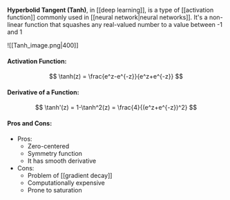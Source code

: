**Hyperbolid Tangent (Tanh)**, in [[deep learning]], is a type of [[activation function]] commonly used in [[neural network|neural networks]]. It's a non-linear function that squashes any real-valued number to a value between -1 and 1

![[Tanh_image.png|400]]

#### Activation Function:
$$
\tanh(z) = \frac{e^z-e^{-z}}{e^z+e^{-z}}
$$

#### Derivative of a Function:
$$
\tanh'(z) = 1-\tanh^2(z) = \frac{4}{(e^z+e^{-z})^2}
$$

#### Pros and Cons:

* Pros:
	* Zero-centered
	* Symmetry function
	* It has smooth derivative
* Cons:
	* Problem of [[gradient decay]]
	* Computationally expensive
	* Prone to saturation